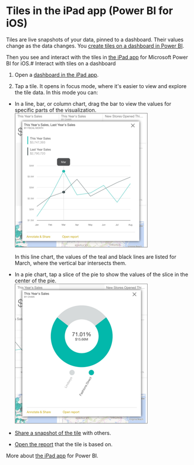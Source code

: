 ﻿<properties 
   pageTitle="Tiles in the iPad app (Power BI for iOS)"
   description="Tiles in the iPad app (Power BI for iOS)"
   services="powerbi" 
   documentationCenter="" 
   authors="jastru" 
   manager="mblythe" 
   editor=""
   tags=""/>
 
<tags
   ms.service="powerbi"
   ms.devlang="NA"
   ms.topic="article"
   ms.tgt_pltfrm="NA"
   ms.workload="powerbi"
   ms.date="10/15/2015"
   ms.author="jastru"/>

# Tiles in the iPad app (Power BI for iOS)  

Tiles are live snapshots of your data, pinned to a dashboard. Their values change as the data changes. You [create tiles on a dashboard in Power BI](powerbi-service-dashboard-tiles.md).

Then you see and interact with the tiles in [the iPad app](http://go.microsoft.com/fwlink/?LinkId=522062) for Microsoft Power BI for iOS.# Interact with tiles on a dashboard

1.  Open a [dashboard in the iPad app](powerbi-mobile-dashboards-on-the-ipad-app.md).

2.  Tap a tile. It opens in focus mode, where it's easier to view and explore the tile data. In this mode you can:

-   In a line, bar, or column chart, drag the bar to view the values for specific parts of the visualization.  
    ![](media/powerbi-mobile-tiles-in-the-ipad-app/PBI_iPad_LineTile.png)

    In this line chart, the values of the teal and black lines are listed for March, where the vertical bar intersects them.

-   In a pie chart, tap a slice of the pie to show the values of the slice in the center of the pie.  
    ![](media/powerbi-mobile-tiles-in-the-ipad-app/PBI_iPad_PieTile.png)

-   [Share a snapshot of the tile](powerbi-mobile-share-dashboards-from-the-ipad-app.md) with others.

-   [Open the report](powerbi-mobile-reports-on-the-ipad-app.md) that the tile is based on.

More about [the iPad app](powerbi-mobile-iphone-app-get-started.md) for Power BI.
